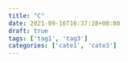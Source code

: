 ```yaml
---
title: "C"
date: 2021-09-16T16:37:28+08:00
draft: true
tags: ['tag1', 'tag3']
categories: ['cate1', 'cate3']
---
```


